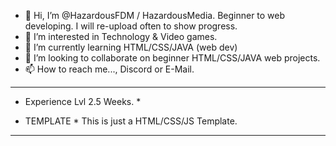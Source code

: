 - 👋 Hi, I’m @HazardousFDM / HazardousMedia. Beginner to web developing. I will re-upload often to show progress.
- 👀 I’m interested in Technology & Video games.
- 🌱 I’m currently learning HTML/CSS/JAVA (web dev)
- 💞️ I’m looking to collaborate on beginner HTML/CSS/JAVA web projects.
- 📫 How to reach me..., Discord or E-Mail.

------------------------------------------------------------------------------------------------
* Experience Lvl 2.5 Weeks. *

* TEMPLATE * This is just a HTML/CSS/JS Template.


------------------------------------------------------------------------------------------------

<!---
HazardousFDM/HazardousFDM is a ✨ special ✨ repository because its `README.md` (this file) appears on your GitHub profile.
You can click the Preview link to take a look at your changes.
--->
